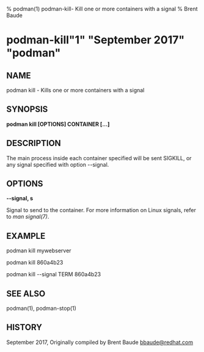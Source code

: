 % podman(1) podman-kill- Kill one or more containers with a signal
% Brent Baude
# podman-kill"1" "September 2017" "podman"

## NAME
podman kill - Kills one or more containers with a signal

## SYNOPSIS
**podman kill [OPTIONS] CONTAINER [...]**

## DESCRIPTION
The main process inside each container specified will be sent SIGKILL, or any signal specified with option --signal.

## OPTIONS

**--signal, s**

Signal to send to the container. For more information on Linux signals, refer to *man signal(7)*.


## EXAMPLE

podman kill mywebserver

podman kill 860a4b23

podman kill --signal TERM 860a4b23

## SEE ALSO
podman(1), podman-stop(1)

## HISTORY
September 2017, Originally compiled by Brent Baude <bbaude@redhat.com>
